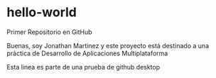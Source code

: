 # hello-world
Primer Repositorio en GitHub

Buenas, soy Jonathan Martinez y este proyecto está destinado a una práctica de Desarrollo de Aplicaciones Multiplataforma

Esta linea es parte de una prueba de github desktop